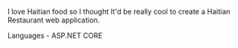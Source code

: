 I love Haitian food so I thought It'd be really cool to create a Haitian Restaurant web application. 

Languages - ASP.NET CORE

